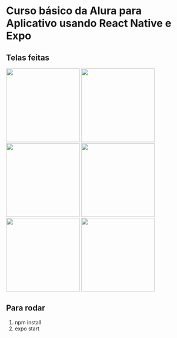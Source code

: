 # Curso básico da Alura para Aplicativo usando React Native e Expo 

## Telas feitas
<img src="https://github.com/delberss/react-native-voll-mobile/assets/71342302/9469de5d-88eb-4f4b-88d3-9bc6aef4bbe6" width="200px" />

<img src="https://github.com/delberss/react-native-voll-mobile/assets/71342302/2c1076db-196e-43ac-b615-9acc545a1173" width="200px" />
<img src="https://github.com/delberss/react-native-voll-mobile/assets/71342302/23d5c90e-efb8-4fb0-9c6e-34adda5cb646" width="200px" />
<img src="https://github.com/delberss/react-native-voll-mobile/assets/71342302/71e41a50-dc64-420e-9019-c84c58aa22a8" width="200px" />
<img src="https://github.com/delberss/react-native-voll-mobile/assets/71342302/a29f3b7a-8fcf-41f9-9eab-63571de23094" width="200px" />
<img src="https://github.com/delberss/react-native-voll-mobile/assets/71342302/7c353fe9-9cfa-4934-8857-ae7a8632d5f4" width="200px" />


## Para rodar

<ol>
  <li>npm install</li>
  <li>expo start</li>
</ol>
